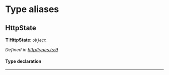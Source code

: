 

# Type aliases

<a id="httpstate"></a>

##  HttpState

**Ƭ HttpState**: *`object`*

*Defined in [http/types.ts:9](https://github.com/polkadot-js/api/blob/4aa1783/packages/rpc-provider/src/http/types.ts#L9)*

#### Type declaration

___

